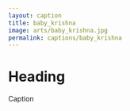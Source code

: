 ```yaml
---
layout: caption
title: baby_krishna
image: arts/baby_krishna.jpg
permalink: captions/baby_krishna
---
```

# Heading
Caption
